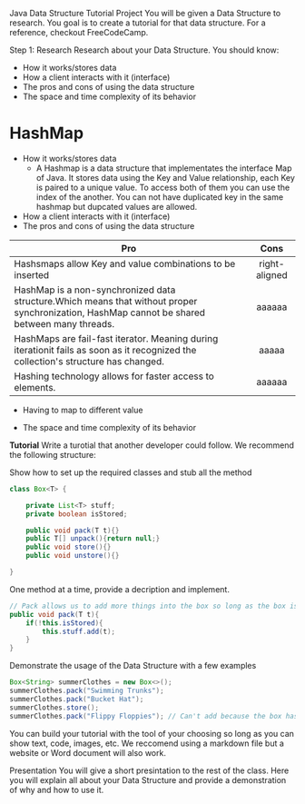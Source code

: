 Java Data Structure Tutorial Project
You will be given a Data Structure to research. You goal is to create a tutorial for that data structure. For a reference, checkout FreeCodeCamp.

Step 1: Research
Research about your Data Structure. You should know:

* How it works/stores data
* How a client interacts with it (interface)
* The pros and cons of using the data structure
* The space and time complexity of its behavior
# HashMap

* How it works/stores data 
    * A Hashmap is a data structure that implementates the interface Map of Java. It stores data using the Key and Value relationship, each Key is paired to a unique value. To access both of them you can use the index of the another.
You can not have duplicated key in the same hashmap but dupcated values are allowed.
* How a client interacts with it (interface)
* The pros and cons of using the data structure

|        Pro    |      Cons     |
| ------------- |:-------------:|
| Hashsmaps allow Key and value combinations to be inserted | right-aligned |aaaaaaaa|
| HashMap is a non-synchronized data structure.Which means that without proper synchronization, HashMap cannot be shared between many threads. | aaaaaa |
| HashMaps are fail-fast iterator.  Meaning during iterationit fails as soon as it recognized the collection's structure has changed. | aaaaa |
| Hashing technology allows for faster access to elements. | aaaaaa |
   
   * Having to map to different value
  
* The space and time complexity of its behavior

**Tutorial**
Write a turotial that another developer could follow. We recommend the following structure:

Show how to set up the required classes and stub all the method

```java 
class Box<T> {

    private List<T> stuff;
    private boolean isStored;

    public void pack(T t){}
    public T[] unpack(){return null;}
    public void store(){}
    public void unstore(){}

}
```

One method at a time, provide a decription and implement.
```java
// Pack allows us to add more things into the box so long as the box is not currently stored
public void pack(T t){
    if(!this.isStored){
        this.stuff.add(t);
    }
}
```

Demonstrate the usage of the Data Structure with a few examples

```java
Box<String> summerClothes = new Box<>();
summerClothes.pack("Swimming Trunks");
summerClothes.pack("Bucket Hat");
summerClothes.store();
summerClothes.pack("Flippy Floppies"); // Can't add because the box has already been stored!!!
```

You can build your tutorial with the tool of your choosing so long as you can show text, code, images, etc. We reccomend using a markdown file but a website or Word document will also work.

Presentation
You will give a short presintation to the rest of the class. Here you will explain all about your Data Structure and provide a demonstration of why and how to use it.
